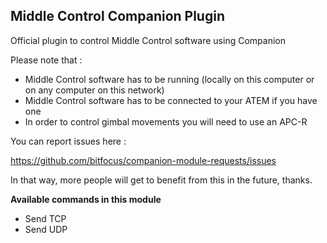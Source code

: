 ## Middle Control Companion Plugin

Official plugin to control Middle Control software using Companion

Please note that :

- Middle Control software has to be running (locally on this computer or on any computer on this network) </li>
- Middle Control software has to be connected to your ATEM if you have one</li>
- In order to control gimbal movements you will need to use an APC-R</li>

You can report issues here : 

https://github.com/bitfocus/companion-module-requests/issues

In that way, more people will get to benefit from this in the future, thanks. 

**Available commands in this module**

* Send TCP
* Send UDP